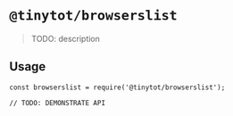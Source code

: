 # `@tinytot/browserslist`

> TODO: description

## Usage

```
const browserslist = require('@tinytot/browserslist');

// TODO: DEMONSTRATE API
```
